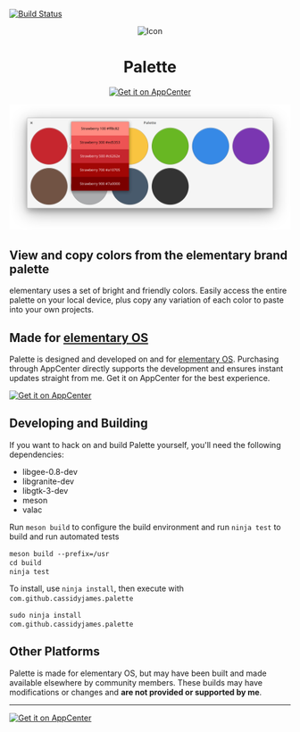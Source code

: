 [![Build Status](https://travis-ci.org/cassidyjames/palette.svg?branch=master)](https://travis-ci.org/cassidyjames/palette)

<p align="center">
  <img src="https://cdn.rawgit.com/cassidyjames/palette/master/data/icons/128/com.github.cassidyjames.palette.svg" alt="Icon" />
</p>
<h1 align="center">Palette</h1>
<p align="center">
  <a href="https://appcenter.elementary.io/com.github.cassidyjames.palette"><img src="https://appcenter.elementary.io/badge.svg" alt="Get it on AppCenter" /></a>
</p>

![Screenshot](data/screenshot-2.png)

## View and copy colors from the elementary brand palette

elementary uses a set of bright and friendly colors. Easily access the entire palette on your local device, plus copy any variation of each color to paste into your own projects.

## Made for [elementary OS](https://elementary.io)

Palette is designed and developed on and for [elementary OS](https://elementary.io). Purchasing through AppCenter directly supports the development and ensures instant updates straight from me. Get it on AppCenter for the best experience.

[![Get it on AppCenter](https://appcenter.elementary.io/badge.svg)](https://appcenter.elementary.io/com.github.cassidyjames.palette)


## Developing and Building

If you want to hack on and build Palette yourself, you'll need the following dependencies:

* libgee-0.8-dev
* libgranite-dev
* libgtk-3-dev
* meson
* valac

Run `meson build` to configure the build environment and run `ninja test` to build and run automated tests

    meson build --prefix=/usr
    cd build
    ninja test

To install, use `ninja install`, then execute with `com.github.cassidyjames.palette`

    sudo ninja install
    com.github.cassidyjames.palette


## Other Platforms

Palette is made for elementary OS, but may have been built and made available elsewhere by community members. These builds may have modifications or changes and **are not provided or supported by me**.

-----

[![Get it on AppCenter](https://appcenter.elementary.io/badge.svg)](https://appcenter.elementary.io/com.github.cassidyjames.palette)

